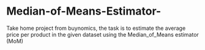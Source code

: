 # Median-of-Means-Estimator-
Take home project from buynomics, the task is to estimate the average price per product in the given dataset using the Median_of_Means estimator (MoM)
